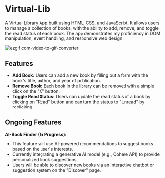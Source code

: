 # Virtual-Lib
A Virtual Library App built using HTML, CSS, and JavaScript. It allows users to manage a collection of books, with the ability to add, remove, and toggle the read status of each book. The app demonstrates my proficiency in DOM manipulation, event handling, and responsive web design.

![ezgif com-video-to-gif-converter](https://github.com/user-attachments/assets/8b69d4d4-9443-492c-823f-67ecc2c1bb66)


## Features
* **Add Book:** Users can add a new book by filling out a form with the book's title, author, and year of publication.
* **Remove Book:** Each book in the library can be removed with a simple click on the "X" button.
* **Toggle Read Status:** Users can update the read status of a book by clicking on "Read" button and can turn the status to "Unread" by reclicking.
## Ongoing Features
**AI-Book Finder (In Progress):**
* This feature will use AI-powered recommendations to suggest books based on the user's interests.
* Currently integrating a generative AI model (e.g., Cohere API) to provide personalized book suggestions.
* Users will be able to discover new books via an interactive chatbot or suggestion system on the "Discover" page.




